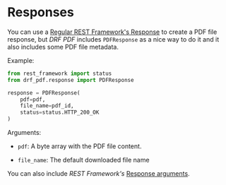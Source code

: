 Responses
=========

You can use a [Regular REST Framework's Response](http://www.django-rest-framework.org/api-guide/responses/) to create a PDF file response, but _DRF PDF_ includes `PDFResponse` as a nice way to do it and it also includes some PDF file metadata.

Example:
```python
from rest_framework import status
from drf_pdf.response import PDFResponse

response = PDFResponse(
    pdf=pdf,
    file_name=pdf_id,
    status=status.HTTP_200_OK
)
```

Arguments:

* `pdf`: A byte array with the PDF file content.

* `file_name`: The default downloaded file name

You can also include _REST Framework's_ [Response arguments](http://www.django-rest-framework.org/api-guide/responses/#response).
